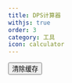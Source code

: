 ```yaml
---
title: DPS计算器
withjs: true
order: 3
category: 工具
icon: calculator
---
```

<div>
    <button type="button" class="btn btn-primary" onclick="localStorage.clear();location.reload();">清除缓存</button>
</div>
